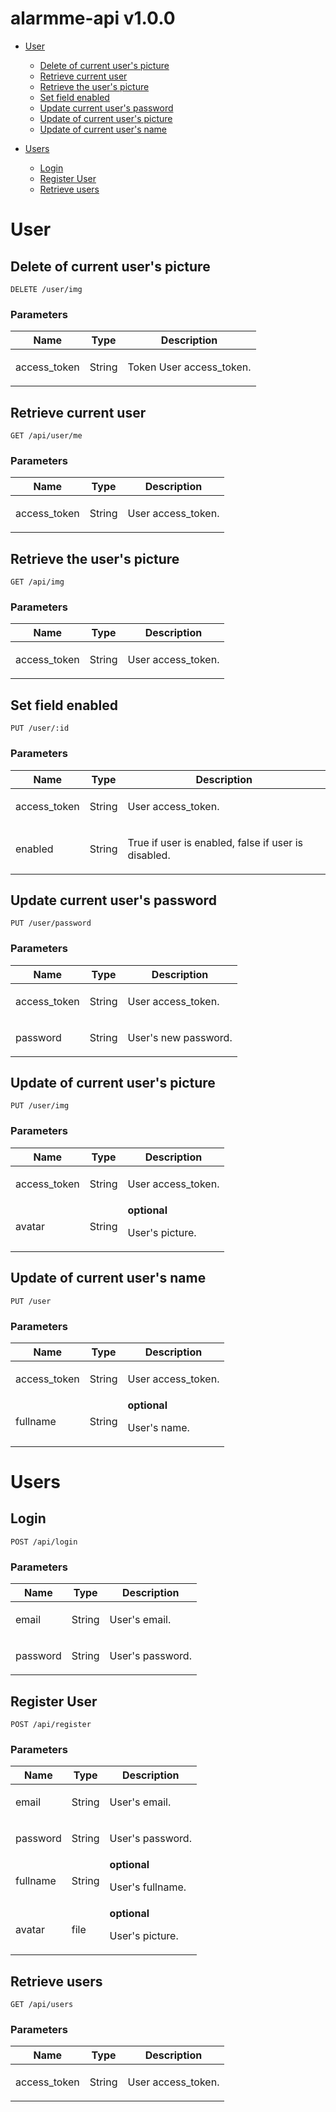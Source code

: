 # alarmme-api v1.0.0



- [User](#user)
	- [Delete of current user&#39;s picture](#delete-of-current-user&#39;s-picture)
	- [Retrieve current user](#retrieve-current-user)
	- [Retrieve the user&#39;s picture](#retrieve-the-user&#39;s-picture)
	- [Set field enabled](#set-field-enabled)
	- [Update current user&#39;s password](#update-current-user&#39;s-password)
	- [Update of current user&#39;s picture](#update-of-current-user&#39;s-picture)
	- [Update of current user&#39;s name](#update-of-current-user&#39;s-name)
	
- [Users](#users)
	- [Login](#login)
	- [Register User](#register-user)
	- [Retrieve users](#retrieve-users)
	


# User

## Delete of current user&#39;s picture



	DELETE /user/img


### Parameters

| Name    | Type      | Description                          |
|---------|-----------|--------------------------------------|
| access_token			| String			|  <p>Token  User access_token.</p>							|

## Retrieve current user



	GET /api/user/me


### Parameters

| Name    | Type      | Description                          |
|---------|-----------|--------------------------------------|
| access_token			| String			|  <p>User access_token.</p>							|

## Retrieve the user&#39;s picture



	GET /api/img


### Parameters

| Name    | Type      | Description                          |
|---------|-----------|--------------------------------------|
| access_token			| String			|  <p>User access_token.</p>							|

## Set field enabled



	PUT /user/:id


### Parameters

| Name    | Type      | Description                          |
|---------|-----------|--------------------------------------|
| access_token			| String			|  <p>User access_token.</p>							|
| enabled			| String			|  <p>True if user is enabled, false if user is disabled.</p>							|

## Update current user&#39;s password



	PUT /user/password


### Parameters

| Name    | Type      | Description                          |
|---------|-----------|--------------------------------------|
| access_token			| String			|  <p>User access_token.</p>							|
| password			| String			|  <p>User's new password.</p>							|

## Update of current user&#39;s picture



	PUT /user/img


### Parameters

| Name    | Type      | Description                          |
|---------|-----------|--------------------------------------|
| access_token			| String			|  <p>User access_token.</p>							|
| avatar			| String			| **optional** <p>User's picture.</p>							|

## Update of current user&#39;s name



	PUT /user


### Parameters

| Name    | Type      | Description                          |
|---------|-----------|--------------------------------------|
| access_token			| String			|  <p>User access_token.</p>							|
| fullname			| String			| **optional** <p>User's name.</p>							|

# Users

## Login



	POST /api/login


### Parameters

| Name    | Type      | Description                          |
|---------|-----------|--------------------------------------|
| email			| String			|  <p>User's email.</p>							|
| password			| String			|  <p>User's password.</p>							|

## Register User



	POST /api/register


### Parameters

| Name    | Type      | Description                          |
|---------|-----------|--------------------------------------|
| email			| String			|  <p>User's email.</p>							|
| password			| String			|  <p>User's password.</p>							|
| fullname			| String			| **optional** <p>User's fullname.</p>							|
| avatar			| file			| **optional** <p>User's picture.</p>							|

## Retrieve users



	GET /api/users


### Parameters

| Name    | Type      | Description                          |
|---------|-----------|--------------------------------------|
| access_token			| String			|  <p>User access_token.</p>							|


